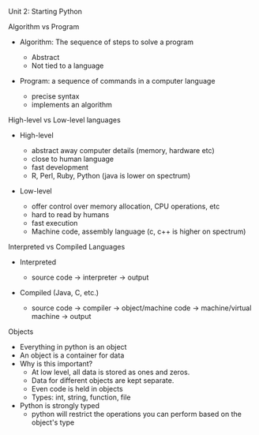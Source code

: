 Unit 2: Starting Python

Algorithm vs Program

- Algorithm: The sequence of steps to solve a program
    - Abstract
    - Not tied to a language

- Program: a sequence of commands in a computer language
    - precise syntax
    - implements an algorithm

High-level vs Low-level languages

- High-level 
    - abstract away computer details (memory, hardware etc)
    - close to human language
    - fast development 
    - R, Perl, Ruby, Python (java is lower on spectrum)

- Low-level
    - offer control over memory allocation, CPU operations, etc
    - hard to read by humans
    - fast execution
    - Machine code, assembly language (c, c++ is higher on spectrum)

Interpreted vs Compiled Languages

- Interpreted
    - source code -> interpreter -> output

- Compiled (Java, C, etc.)
    - source code -> compiler -> object/machine code -> machine/virtual machine -> output

Objects

- Everything in python is an object
- An object is a container for data
- Why is this important?
    - At low level, all data is stored as ones and zeros.
    - Data for different objects are kept separate.
    - Even code is held in objects
    - Types: int, string, function, file
- Python is strongly typed
    - python will restrict the operations you can perform based on the object's type

